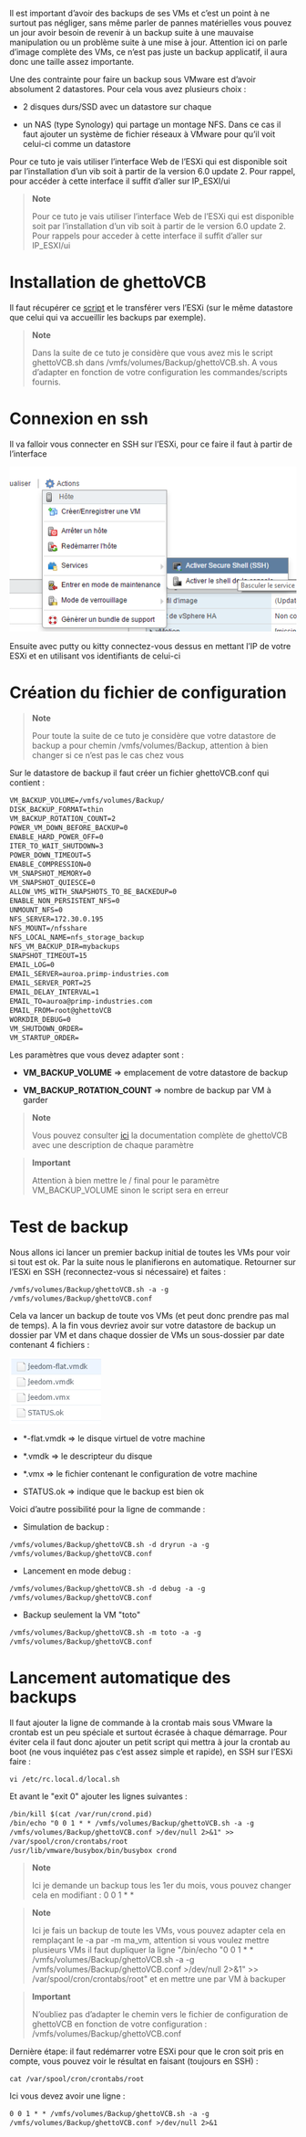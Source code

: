 Il est important d’avoir des backups de ses VMs et c’est un point à ne surtout pas négliger, sans même parler de pannes matérielles vous pouvez un jour avoir besoin de revenir à un backup suite à une mauvaise manipulation ou un problème suite à une mise à jour. Attention ici on parle d’image complète des VMs, ce n’est pas juste un backup applicatif, il aura donc une taille assez importante.

Une des contrainte pour faire un backup sous VMware est d’avoir absolument 2 datastores. Pour cela vous avez plusieurs choix :

-   2 disques durs/SSD avec un datastore sur chaque

-   un NAS (type Synology) qui partage un montage NFS. Dans ce cas il faut ajouter un système de fichier réseaux à VMware pour qu’il voit celui-ci comme un datastore

Pour ce tuto je vais utiliser l’interface Web de l’ESXi qui est disponible soit par l’installation d’un vib soit à partir de la version 6.0 update 2. Pour rappel, pour accéder à cette interface il suffit d’aller sur IP\_ESXI/ui

> **Note**
>
> Pour ce tuto je vais utiliser l’interface Web de l’ESXi qui est disponible soit par l’installation d’un vib soit à partir de le version 6.0 update 2. Pour rappels pour acceder à cette interface il suffit d’aller sur IP\_ESXI/ui

Installation de ghettoVCB
=========================

Il faut récupérer ce [script](https://raw.githubusercontent.com/lamw/ghettoVCB/master/ghettoVCB.sh) et le transférer vers l’ESXi (sur le même datastore que celui qui va accueillir les backups par exemple).

> **Note**
>
> Dans la suite de ce tuto je considère que vous avez mis le script ghettoVCB.sh dans /vmfs/volumes/Backup/ghettoVCB.sh. A vous d’adapter en fonction de votre configuration les commandes/scripts fournis.

Connexion en ssh
================

Il va falloir vous connecter en SSH sur l’ESXi, pour ce faire il faut à partir de l’interface

![](../images/vmware.backup.PNG)

Ensuite avec putty ou kitty connectez-vous dessus en mettant l’IP de votre ESXi et en utilisant vos identifiants de celui-ci

Création du fichier de configuration
====================================

> **Note**
>
> Pour toute la suite de ce tuto je considère que votre datastore de backup a pour chemin /vmfs/volumes/Backup, attention à bien changer si ce n’est pas le cas chez vous

Sur le datastore de backup il faut créer un fichier ghettoVCB.conf qui contient :

    VM_BACKUP_VOLUME=/vmfs/volumes/Backup/
    DISK_BACKUP_FORMAT=thin
    VM_BACKUP_ROTATION_COUNT=2
    POWER_VM_DOWN_BEFORE_BACKUP=0
    ENABLE_HARD_POWER_OFF=0
    ITER_TO_WAIT_SHUTDOWN=3
    POWER_DOWN_TIMEOUT=5
    ENABLE_COMPRESSION=0
    VM_SNAPSHOT_MEMORY=0
    VM_SNAPSHOT_QUIESCE=0
    ALLOW_VMS_WITH_SNAPSHOTS_TO_BE_BACKEDUP=0
    ENABLE_NON_PERSISTENT_NFS=0
    UNMOUNT_NFS=0
    NFS_SERVER=172.30.0.195
    NFS_MOUNT=/nfsshare
    NFS_LOCAL_NAME=nfs_storage_backup
    NFS_VM_BACKUP_DIR=mybackups
    SNAPSHOT_TIMEOUT=15
    EMAIL_LOG=0
    EMAIL_SERVER=auroa.primp-industries.com
    EMAIL_SERVER_PORT=25
    EMAIL_DELAY_INTERVAL=1
    EMAIL_TO=auroa@primp-industries.com
    EMAIL_FROM=root@ghettoVCB
    WORKDIR_DEBUG=0
    VM_SHUTDOWN_ORDER=
    VM_STARTUP_ORDER=

Les paramètres que vous devez adapter sont :

-   **VM\_BACKUP\_VOLUME** ⇒ emplacement de votre datastore de backup

-   **VM\_BACKUP\_ROTATION\_COUNT** ⇒ nombre de backup par VM à garder

> **Note**
>
> Vous pouvez consulter [ici](https://communities.vmware.com/docs/DOC-8760) la documentation complète de ghettoVCB avec une description de chaque paramètre

> **Important**
>
> Attention à bien mettre le / final pour le paramètre VM\_BACKUP\_VOLUME sinon le script sera en erreur

Test de backup
==============

Nous allons ici lancer un premier backup initial de toutes les VMs pour voir si tout est ok. Par la suite nous le planifierons en automatique. Retourner sur l’ESXi en SSH (reconnectez-vous si nécessaire) et faites :

    /vmfs/volumes/Backup/ghettoVCB.sh -a -g /vmfs/volumes/Backup/ghettoVCB.conf

Cela va lancer un backup de toute vos VMs (et peut donc prendre pas mal de temps). A la fin vous devriez avoir sur votre datastore de backup un dossier par VM et dans chaque dossier de VMs un sous-dossier par date contenant 4 fichiers :

![](../images/vmware.backup2.PNG)

-   \*-flat.vmdk ⇒ le disque virtuel de votre machine

-   \*.vmdk ⇒ le descripteur du disque

-   \*.vmx ⇒ le fichier contenant le configuration de votre machine

-   STATUS.ok ⇒ indique que le backup est bien ok

Voici d’autre possibilité pour la ligne de commande :

-   Simulation de backup :

<!-- -->

    /vmfs/volumes/Backup/ghettoVCB.sh -d dryrun -a -g /vmfs/volumes/Backup/ghettoVCB.conf

-   Lancement en mode debug :

<!-- -->

    /vmfs/volumes/Backup/ghettoVCB.sh -d debug -a -g /vmfs/volumes/Backup/ghettoVCB.conf

-   Backup seulement la VM "toto"

<!-- -->

    /vmfs/volumes/Backup/ghettoVCB.sh -m toto -a -g /vmfs/volumes/Backup/ghettoVCB.conf

Lancement automatique des backups
=================================

Il faut ajouter la ligne de commande à la crontab mais sous VMware la crontab est un peu spéciale et surtout écrasée à chaque démarrage. Pour éviter cela il faut donc ajouter un petit script qui mettra à jour la crontab au boot (ne vous inquiétez pas c’est assez simple et rapide), en SSH sur l’ESXi faire :

    vi /etc/rc.local.d/local.sh

Et avant le "exit 0" ajouter les lignes suivantes :

    /bin/kill $(cat /var/run/crond.pid)
    /bin/echo "0 0 1 * * /vmfs/volumes/Backup/ghettoVCB.sh -a -g /vmfs/volumes/Backup/ghettoVCB.conf >/dev/null 2>&1" >> /var/spool/cron/crontabs/root
    /usr/lib/vmware/busybox/bin/busybox crond

> **Note**
>
> Ici je demande un backup tous les 1er du mois, vous pouvez changer cela en modifiant : 0 0 1 \* \*

> **Note**
>
> Ici je fais un backup de toute les VMs, vous pouvez adapter cela en remplaçant le -a par -m ma\_vm, attention si vous voulez mettre plusieurs VMs il faut dupliquer la ligne "/bin/echo "0 0 1 \* \* /vmfs/volumes/Backup/ghettoVCB.sh -a -g /vmfs/volumes/Backup/ghettoVCB.conf \>/dev/null 2\>&1" \>\> /var/spool/cron/crontabs/root" et en mettre une par VM à backuper

> **Important**
>
> N’oubliez pas d’adapter le chemin vers le fichier de configuration de ghettoVCB en fonction de votre configuration : /vmfs/volumes/Backup/ghettoVCB.conf

Dernière étape: il faut redémarrer votre ESXi pour que le cron soit pris en compte, vous pouvez voir le résultat en faisant (toujours en SSH) :

    cat /var/spool/cron/crontabs/root

Ici vous devez avoir une ligne :

    0 0 1 * * /vmfs/volumes/Backup/ghettoVCB.sh -a -g /vmfs/volumes/Backup/ghettoVCB.conf >/dev/null 2>&1
